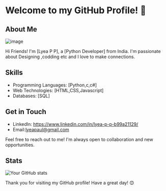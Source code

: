 
# Welcome to my GitHub Profile! 👋

## About Me
![image](https://github.com/lyeapp/lyeapp/assets/104055190/6bf23534-99c5-4971-82dd-28bc462f4716)


Hi Friends! I'm [Lyea P P], a [Python Developer] from India. I'm passionate about Designing ,codding etc and I love to make connections.

## Skills

- Programming Languages: [Python,c,c#]
- Web Technologies: [HTML,CSS,Javascript]
- Databases: [SQL]

## Get in Touch
- LinkedIn: https://www.linkedin.com/in/lyea-p-p-b99a21129/
- Email:lyeapaul@gmail.com

Feel free to reach out to me! I'm always open to collaboration and new opportunities.

## Stats

![Your GitHub stats](https://github-readme-stats.vercel.app/api?username=yourusername&show_icons=true&theme=radical)

Thank you for visiting my GitHub profile! Have a great day! 😊
